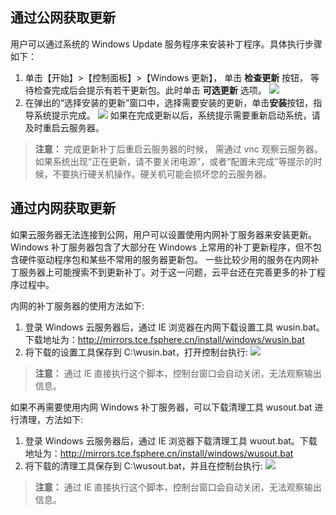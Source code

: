 ## 通过公网获取更新
用户可以通过系统的 Windows Update 服务程序来安装补丁程序。具体执行步骤如下：
1. 单击【开始】>【控制面板】>【Windows 更新】， 单击 **检查更新** 按钮， 等待检查完成后会提示有若干更新包。此时单击 **可选更新** 选项。
 ![](http://imgcache.tce.fsphere.cn/image/mc.qcloudimg.com/static/img/427adcd28ef541476212e3f2098a69c6/20.png)
2. 在弹出的“选择安装的更新”窗口中，选择需要安装的更新，单击**安装**按钮，指导系统提示完成。
 ![](http://imgcache.tce.fsphere.cn/image/mccdn.qcloud.com/img56b2ba48e4d8f.png)
如果在完成更新以后，系统提示需要重新启动系统，请及时重启云服务器。

>**注意：**
>完成更新补丁后重启云服务器的时候， 需通过 vnc 观察云服务器。如果系统出现“正在更新，请不要关闭电源”，或者“配置未完成”等提示的时候，不要执行硬关机操作。硬关机可能会损坏您的云服务器。

## 通过内网获取更新
如果云服务器无法连接到公网，用户可以设置使用内网补丁服务器来安装更新。 Windows 补丁服务器包含了大部分在 Windows 上常用的补丁更新程序，但不包含硬件驱动程序包和某些不常用的服务器更新包。
一些比较少用的服务在内网补丁服务器上可能搜索不到更新补丁。对于这一问题，云平台还在完善更多的补丁程序过程中。

内网的补丁服务器的使用方法如下:
1. 登录 Windows 云服务器后，通过 IE 浏览器在内网下载设置工具 wusin.bat。下载地址为：http://mirrors.tce.fsphere.cn/install/windows/wusin.bat
2. 将下载的设置工具保存到 C:\wusin.bat，打开控制台执行:
![](http://imgcache.tce.fsphere.cn/image/mccdn.qcloud.com/img56b2bae4c1a05.png)
>**注意：**
>通过 IE 直接执行这个脚本，控制台窗口会自动关闭，无法观察输出信息。

如果不再需要使用内网 Windows 补丁服务器，可以下载清理工具 wusout.bat 进行清理，方法如下:
1. 登录 Windows 云服务器后，通过 IE 浏览器下载清理工具 wuout.bat。下载地址为：http://mirrors.tce.fsphere.cn/install/windows/wusout.bat
2. 将下载的清理工具保存到 C:\wusout.bat，并且在控制台执行:
![](http://imgcache.tce.fsphere.cn/image/mccdn.qcloud.com/img56b2bb66dc99f.png)
>**注意：**
>通过 IE 直接执行这个脚本，控制台窗口会自动关闭，无法观察输出信息。
